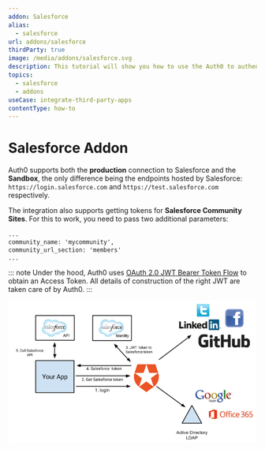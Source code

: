 ```yaml
---
addon: Salesforce
alias:
  - salesforce
url: addons/salesforce  
thirdParty: true
image: /media/addons/salesforce.svg
description: This tutorial will show you how to use the Auth0 to authenticate and authorize your Salesforce services.
topics:
  - salesforce
  - addons
useCase: integrate-third-party-apps
contentType: how-to
---
```


# Salesforce Addon

Auth0 supports both the __production__ connection to Salesforce and the __Sandbox__, the only difference being the endpoints hosted by Salesforce: `https://login.salesforce.com` and `https://test.salesforce.com` respectively.

The integration also supports getting tokens for __Salesforce Community Sites__. For this to work, you need to pass two additional parameters:

```
...
community_name: 'mycommunity',
community_url_section: 'members'
...

```

::: note
  Under the hood, Auth0 uses <a href="https://help.salesforce.com/HTViewHelpDoc?id=remoteaccess_oauth_jwt_flow.htm&language=en_US">OAuth 2.0 JWT Bearer Token Flow</a> to obtain an Access Token. All details of construction of the right JWT are taken care of by Auth0.
:::

![Salesforce data flow](/media/articles/server-apis/salesforce-data-flow.png)

